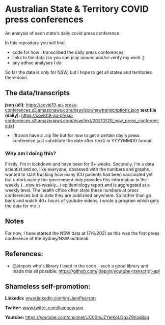 # Australian State & Territory COVID press conferences
An analysis of each state's daily covid press conference

In this repository you will find
- code for how I transcribed the daily press conferences
- links to the data (so you can play around and/or verify my work ;)
- any adhoc analyses I do

So far the data is only for NSW, but I hope to get all states and territories there soon.

## The data/transcripts
**json (all):** https://covid19-au-press-conferences.s3.amazonaws.com/nsw/json/nswtranscriptions.json
**text file (daily):** https://covid19-au-press-conferences.s3.amazonaws.com/nsw/text/20210729_nsw_press_conference.txt
- I'll soon have a .zip file but for now to get a certain day's press conference just substitute the date after /text/ in YYYYMMDD format.

### Why am I doing this?
Firstly, I'm in lockdown and have been for 6+ weeks. 
Secondly, I'm a data scientist and so, like everyone, obsessed with the numbers and graphs. I wanted to start tracking how many ICU patients had been vaccinated yet but unfortunately the government only provides this information in the weekly (...now tri-weekly...) epidemiology report and is aggregated at a weekly level. The health office often state these numbers at press conferences but to date they are published anywhere. So rather than go back and watch 40+ hours of youtube videos, i wrote a program which gets the data for me :)


## Notes
For now, I have started the NSW data at 17/6/2021 as this was the first press conference of the Sydney/NSW outbreak.

## References:
- @jdepoix who's library I used in the code - such a good library and made this all possible: https://github.com/jdepoix/youtube-transcript-api

## Shameless self-promotion:

**Linkedin:** www.linkedin.com/in/LiamPearson

**Twitter:** www.twitter.com/liampearson

**Youtube:** https://youtube.com/channel/UC00mJZYeIKqLDgxZ9napBag



